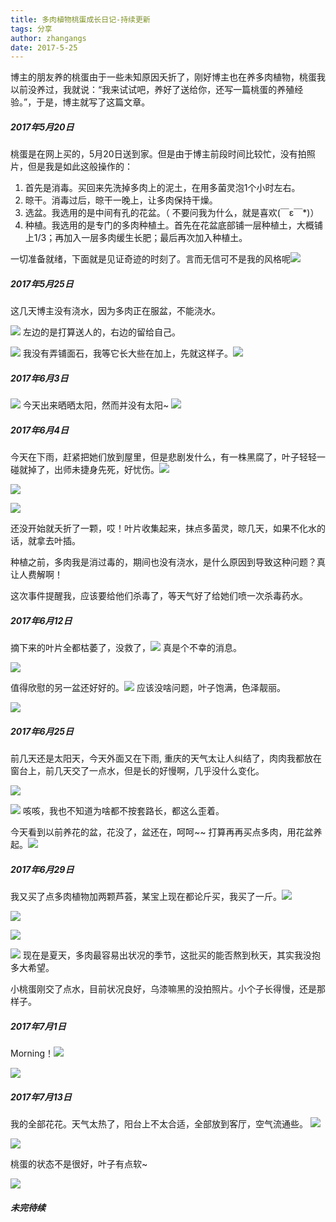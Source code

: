 ```yaml
---
title: 多肉植物桃蛋成长日记-持续更新
tags: 分享
author: zhangangs
date: 2017-5-25
---
```

博主的朋友养的桃蛋由于一些未知原因夭折了，刚好博主也在养多肉植物，桃蛋我以前没养过，我就说：“我来试试吧，养好了送给你，还写一篇桃蛋的养殖经验。”，于是，博主就写了这篇文章。

##### 2017年5月20日
桃蛋是在网上买的，5月20日送到家。但是由于博主前段时间比较忙，没有拍照片，但是我是如此这般操作的：
 1. 首先是消毒。买回来先洗掉多肉上的泥土，在用多菌灵泡1个小时左右。
 2. 晾干。消毒过后，晾干一晚上，让多肉保持干燥。
 4. 选盆。我选用的是中间有孔的花盆。（ 不要问我为什么，就是喜欢(￣ε￣*)）
 3. 种植。我选用的是专门的多肉种植土。首先在花盆底部铺一层种植土，大概铺上1/3；再加入一层多肉缓生长肥；最后再次加入种植土。

一切准备就绪，下面就是见证奇迹的时刻了。言而无信可不是我的风格呢![](https://tb2.bdstatic.com/tb/editor/images/tsj/t_0019.gif)
 
##### 2017年5月25日

这几天博主没有浇水，因为多肉正在服盆，不能浇水。

![](http://oxi2boc62.bkt.clouddn.com/5-25-01.jpg)
左边的是打算送人的，右边的留给自己。

![](http://oxi2boc62.bkt.clouddn.com/5-25-03.jpg)
我没有弄铺面石，我等它长大些在加上，先就这样子。![](https://tb2.bdstatic.com/tb/editor/images/tsj/t_0028.gif) 

##### 2017年6月3日

![](http://oxi2boc62.bkt.clouddn.com/5-25-04.jpg)
今天出来晒晒太阳，然而并没有太阳~ ![](https://tb2.bdstatic.com/tb/editor/images/tsj/t_0032.gif)

##### 2017年6月4日

今天在下雨，赶紧把她们放到屋里，但是悲剧发什么，有一株黑腐了，叶子轻轻一碰就掉了，出师未捷身先死，好忧伤。![](https://tb2.bdstatic.com/tb/editor/images/face/i_f09.png) 

![](http://oxi2boc62.bkt.clouddn.com/5-25-05.jpg)

![](http://oxi2boc62.bkt.clouddn.com/5-25-06.jpg)

还没开始就夭折了一颗，哎！叶片收集起来，抹点多菌灵，晾几天，如果不化水的话，就拿去叶插。

种植之前，多肉我是消过毒的，期间也没有浇水，是什么原因到导致这种问题？真让人费解啊！

这次事件提醒我，应该要给他们杀毒了，等天气好了给她们喷一次杀毒药水。

##### 2017年6月12日
摘下来的叶片全都枯萎了，没救了，![](http://tb2.bdstatic.com/tb/editor/images/luoluobu/llb_028.gif) 真是个不幸的消息。

![](http://oxi2boc62.bkt.clouddn.com/5-25-07.jpg)

值得欣慰的另一盆还好好的。![](http://tb2.bdstatic.com/tb/editor/images/tsj/t_0035.gif) 应该没啥问题，叶子饱满，色泽靓丽。

![](http://oxi2boc62.bkt.clouddn.com/5-25-08.jpg)

##### 2017年6月25日
前几天还是太阳天，今天外面又在下雨, 重庆的天气太让人纠结了，肉肉我都放在窗台上，前几天交了一点水，但是长的好慢啊，几乎没什么变化。

![](http://oxi2boc62.bkt.clouddn.com/5-25-09.jpg)

![](http://oxi2boc62.bkt.clouddn.com/5-25-10.jpg)
咳咳，我也不知道为啥都不按套路长，都这么歪着。

今天看到以前养花的盆，花没了，盆还在，呵呵~~ 打算再再买点多肉，用花盆养起。![](https://tb2.bdstatic.com/tb/editor/images/luoluobu/llb_049.gif)

##### 2017年6月29日
我又买了点多肉植物加两颗芦荟，某宝上现在都论斤买，我买了一斤。![](http://tb2.bdstatic.com/tb/editor/images/tsj/t_0009.gif)

![](http://oxi2boc62.bkt.clouddn.com/5-25-11.jpg)

![](http://oxi2boc62.bkt.clouddn.com/5-25-12.jpg)

![](http://oxi2boc62.bkt.clouddn.com/5-25-13.jpg)
现在是夏天，多肉最容易出状况的季节，这批买的能否熬到秋天，其实我没抱多大希望。

小桃蛋刚交了点水，目前状况良好，乌漆嘛黑的没拍照片。小个子长得慢，还是那样子。

##### 2017年7月1日
Morning！![](http://tb2.bdstatic.com/tb/editor/images/tsj/t_0037.gif)

![](http://oxi2boc62.bkt.clouddn.com/5-25-14.jpg)

##### 2017年7月13日

我的全部花花。天气太热了，阳台上不太合适，全部放到客厅，空气流通些。
![](https://tb2.bdstatic.com/tb/editor/images/luoluobu/llb_021.gif)

![](http://oxi2boc62.bkt.clouddn.com/5-25-15.jpg)

桃蛋的状态不是很好，叶子有点软~ 

![](http://oxi2boc62.bkt.clouddn.com/5-25-16.jpg)

##### 未完待续